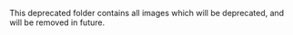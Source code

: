 This deprecated folder contains all images which will be deprecated, and will be removed in future.
